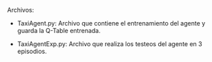 Archivos: 
* TaxiAgent.py: Archivo que contiene el entrenamiento del agente y guarda la Q-Table entrenada.

* TaxiAgentExp.py: Archivo que realiza los testeos del agente en 3 episodios.
